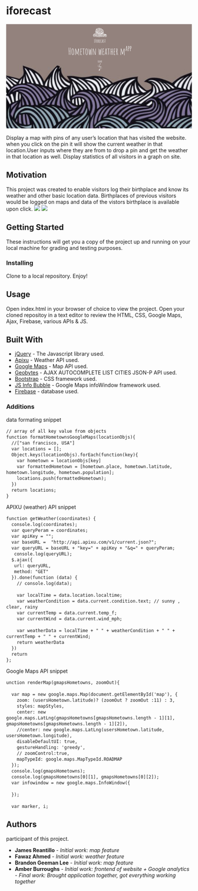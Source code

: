 # iforecast
<img src="assets/images/poster.jpg?raw=true" >

Display a map with pins of any user’s location that has visited the website. when you click on the pin it will show the current weather in that location.User inputs where they are from to drop a pin and get the weather in that location as well. Display statistics of all visitors in a graph on site.

## Motivation

This project was created to enable visitors log their birthplace and know its weather and other basic location data. Birthplaces of previous visitors would be logged on maps and data of the vistors birthplace is available upon click.
<img src="https://d26dzxoao6i3hh.cloudfront.net/items/0d3k1C3A133a0o053s3c/Screen%20Recording%202017-10-12%20at%2003.28%20PM.gif?v=627d7623?raw=true" >
<img src="assets/images/graph.jpg?raw=true" >

## Getting Started

These instructions will get you a copy of the project up and running on your local machine for grading and testing purposes.

### Installing

Clone to a local repository. Enjoy!

## Usage

Open index.html in your browser of choice to view the project.
Open your cloned repositoy in a text editor to review the HTML, CSS, Google Maps, Ajax, Firebase, various APIs & JS.


## Built With

* [jQuery](http://api.jquery.com/) - The Javascript library used.
* [Apixu](https://www.apixu.com/api.aspx) - Weather API used.
* [Google Maps](https://developers.google.com/maps/documentation/javascript/) - Map API used.
* [Geobytes](http://geobytes.com/free-ajax-cities-jsonp-api/) - AJAX AUTOCOMPLETE LIST CITIES JSON-P API used.
* [Bootstrap](http://getbootstrap.com/docs/4.0/getting-started/introduction/) - CSS framework used.
* [JS Info Bubble](https://github.com/googlemaps/js-info-bubble) - Google Maps infoWindow framework used.
* [Firebase](https://firebase.google.com/docs/) - database used.

### Additions

data formating snippet
```
// array of all key value from objects 
function formatHometownsGoogleMaps(locationObjs){ 
  //["san francisco, USA"]
  var locations = [];
  Object.keys(locationObjs).forEach(function(key){
    var hometown = locationObjs[key]
    var formattedHometown = [hometown.place, hometown.latitude, hometown.longitude, hometown.population];
    locations.push(formattedHometown);
  })
  return locations;
}
```
APIXU (weather) API snippet
```
function getWeather(coordinates) {
  console.log(coordinates);
  var queryPeram = coordinates;
  var apiKey = "";
  var baseURL =  "http://api.apixu.com/v1/current.json?";
  var queryURL = baseURL + "key=" + apiKey + "&q=" + queryPeram;
   console.log(queryURL);
  $.ajax({
   url: queryURL,
   method: "GET"
  }).done(function (data) {
    // console.log(data);
  
    var localTime = data.location.localtime;
    var weatherCondition = data.current.condition.text; // sunny , clear, rainy
    var currentTemp = data.current.temp_f;
    var currentWind = data.current.wind_mph;

    var weatherData = localTime + " " + weatherCondition + " " + currentTemp + " " + currentWind;
    return weatherData
  })
  return 
};
```
Google Maps API snippet
```
unction renderMap(gmapsHometowns, zoomOut){

  var map = new google.maps.Map(document.getElementById('map'), {
    zoom: (usersHometown.latitude)? (zoomOut ? zoomOut :11) : 3,
    styles: mapStyles,
    center: new google.maps.LatLng(gmapsHometowns[gmapsHometowns.length - 1][1], gmapsHometowns[gmapsHometowns.length - 1][2]),
    //center: new google.maps.LatLng(usersHometown.latitude, usersHometown.longitude),
    disableDefaultUI: true,
    gestureHandling: 'greedy',
    // zoomControl:true,
    mapTypeId: google.maps.MapTypeId.ROADMAP
  });
  console.log(gmapsHometowns);
  console.log(gmapsHometowns[0][1], gmapsHometowns[0][2]);
  var infowindow = new google.maps.InfoWindow({

  });

  var marker, i;
```

## Authors

participant of this project.

* **James Reantillo** - *Initial work: map feature* 
* **Fawaz Ahmed** - *Initial work: weather feature* 
* **Brandon Geeman Lee** - *Initial work: map feature* 
* **Amber Burroughs** - *Initial work: frontend of website + Google analytics* -  *Final work: Brought application together, got everything working together*
